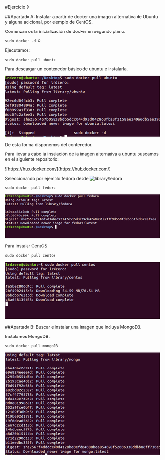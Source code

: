 #Ejercicio 9

##Apartado A: Instalar a partir de docker una imagen alternativa de Ubuntu y alguna adicional, por ejemplo de CentOS.

Comenzamos la inicialización de docker en segundo plano:

    sudo docker -d &
    
Ejecutamos:
    
    sudo docker pull ubuntu

Para descargar un contenedor básico de ubuntu e instalarla.

![](snapshot13.png)

De esta forma disponemos del contenedor.

Para llevar a cabo la insalación de la imagen alternativa a ubuntu buscamos en el siguiente repositorio:

![https://hub.docker.com/](https://hub.docker.com/)

Seleccionando por ejemplo fedora desde ![library/fedora](https://hub.docker.com/_/fedora/)

    sudo docker pull fedora

![](snapshot14.png)

Para instalar CentOS

    sudo docker pull centos
    
![](snapshot15.png)


##Apartado B: Buscar e instalar una imagen que incluya MongoDB.

Instalamos MongoDB.

    sudo docker pull mongoDB
    
![](snapshot16.png)
    